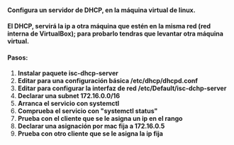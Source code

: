 #### Configura un servidor de DHCP, en la máquina virtual de linux.

#### El DHCP, servirá la ip a otra máquina que estén en la misma red (red interna de VirtualBox); para probarlo tendras que levantar otra máquina virtual.

#### Pasos:

1. **Instalar paquete isc-dhcp-server**
2. **Editar para una configuración básica /etc/dhcp/dhcpd.conf**
3. **Editar para configurar la interfaz de red /etc/Default/isc-dchp-server**
4. **Declarar una subnet 172.16.0.0/16**
5. **Arranca el servicio con systemctl**
6. **Comprueba el servicio con "systemctl status"**
7. **Prueba con el cliente que se le asigna un ip en el rango**
8. **Declarar una asignación por mac fija a 172.16.0.5**
9. **Prueba con otro cliente que se le asigna la ip fija**

